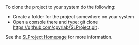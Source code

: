 To clone the project to your system do the following:
* Create a folder for the project somewhere on your system
* Open a console there and type: git clone https://github.com/cpvrlab/SLProject.git .

See the [SLProject Homepage](http://cpvrlab.github.io/SLProject_doc/) for more information.
